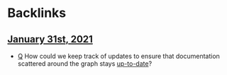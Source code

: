 
# Backlinks
## [January 31st, 2021](<January 31st, 2021.md>)
- [Q](<Q.md>) How could we keep track of updates to ensure that documentation scattered around the graph stays [up-to-date](<up-to-date.md>)?

